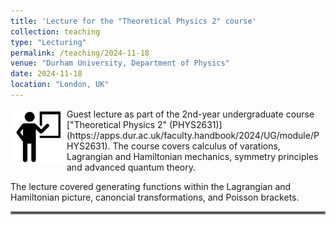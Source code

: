```yaml
---
title: 'Lecture for the "Theoretical Physics 2" course'
collection: teaching
type: "Lecturing"
permalink: /teaching/2024-11-18
venue: "Durham University, Department of Physics"
date: 2024-11-18
location: "London, UK"
---
```


<img align="left" src="../images/lecture.png" width="90px" margin="5px">
Guest lecture as part of the 2nd-year undergraduate course ["Theoretical Physics 2" (PHYS2631)](https://apps.dur.ac.uk/faculty.handbook/2024/UG/module/PHYS2631). The course covers calculus of varations, Lagrangian and Hamiltonian mechanics, symmetry principles and advanced quantum theory.

The lecture covered generating functions within the Lagrangian and Hamiltonian picture, canoncial transformations, and Poisson brackets.

<hr style="border:2px solid gray">